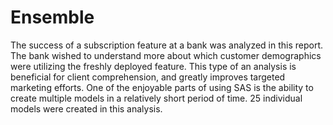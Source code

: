 # Ensemble

The success of a subscription feature at a bank was analyzed in this report.  The bank wished to understand more about which customer demographics were utilizing the freshly deployed feature.  This type of an analysis is beneficial for client comprehension, and greatly improves targeted marketing efforts.  One of the enjoyable parts of using SAS is the ability to create multiple models in a relatively short period of time.  25 individual models were created in this analysis.
